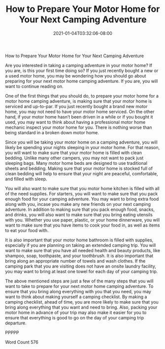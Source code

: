 ﻿---
title: "How to Prepare Your Motor Home for Your Next Camping Adventure"
date: 2021-01-04T03:32:06-08:00
description: "TXT Tips for Web Success"
featured_image: "/images/TXT.jpg"
tags: ["TXT"]
---

How to Prepare Your Motor Home for Your Next Camping Adventure

Are you interested in taking a camping adventure in your motor home? If you are, is this your first time doing so?  If you just recently bought a new or a used motor home, you may be wondering how you should go about preparing for your next motor home camping adventure. If you are, you will want to continue reading on.

One of the first things that you should do, to prepare your motor home for a motor home camping adventure, is making sure that your motor home is serviced and up-to-par. If you just recently bought a brand new motor home, you may not need to have your motor home serviced.  On the other hand, if your motor home hasn’t been driven in a while or if you bought it used, you may want to think about having a professional motor home mechanic inspect your motor home for you.  There is nothing worse than being standard in a broken down motor home.

Since you will be taking your motor home on a camping adventure, you will likely be spending your nights sleeping in your motor home. For that reason, you will want to make sure that your motor home is filled with clean bedding.  Unlike many other campers, you may not want to pack just sleeping bags.  Many motor home beds are designed to use traditional sheets and bedding.  Making sure that your motor home is stocked full of clean bedding will help to ensure that your night are peaceful, comfortable, and filled with sleep.

You will also want to make sure that you motor home kitchen is filled with all of the need supplies.  For starters, you will want to make sure that you pack enough food for your camping adventure.  You may want to bring extra food along with you, incase you make any new friends on your next camping adventure. In addition to making sure that you pack enough food, snacks, and drinks, you will also want to make sure that you bring eating utensils with you.  Whether you use paper, plastic, or your home dinnerware, you will want to make sure that you have items to cook your food in, as well as items to eat your food with.

It is also important that your motor home bathroom is filled with supplies, especially if you are planning on taking an extended camping trip.  You will want to make sure that you have all needed health and beauty products, like shampoo, soap, toothpaste, and your toothbrush.  It is also important that bring along an appropriate number of towels and wash clothes.  If the camping park that you are visiting does not have an onsite laundry facility, you may want to bring at least one towel for each day of your camping trip.

The above mentioned steps are just a few of the many steps that you will want to take to prepare for your next motor home camping adventure.  To ensure that you bring along everything with you that you need, you may want to think about making yourself a camping checklist. By making a camping checklist, ahead of time, you are more likely to make sure that you bring along everything that you want and need to bring.  Also, packing your motor home in advance of your trip may also make it easier for you to ensure that everything is good to go on the day of your camping trip departure.

PPPPP

Word Count 576

